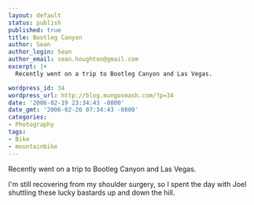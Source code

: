 ```yaml
---
layout: default
status: publish
published: true
title: Bootleg Canyon
author: Sean
author_login: Sean
author_email: sean.houghton@gmail.com
excerpt: |+
  Recently went on a trip to Bootleg Canyon and Las Vegas.

wordpress_id: 34
wordpress_url: http://blog.mungosmash.com/?p=34
date: '2006-02-19 23:34:43 -0800'
date_gmt: '2006-02-20 07:34:43 -0800'
categories:
- Photography
tags:
- Bike
- mountainbike
---
```

Recently went on a trip to Bootleg Canyon and Las Vegas.

<a id="more"></a><a id="more-34"></a>

I'm still recovering from my shoulder surgery, so I spent the day with Joel shuttling these lucky bastards up and down the hill.

